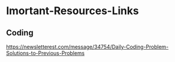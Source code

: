 # Imortant-Resources-Links

## Coding

https://newsletterest.com/message/34754/Daily-Coding-Problem-Solutions-to-Previous-Problems
